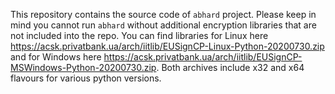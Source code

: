 This repository contains the source code of `abhard` project. Please keep in mind you cannot run `abhard` without additional encryption libraries that are not included into the repo. You can find libraries for Linux here https://acsk.privatbank.ua/arch/iitlib/EUSignCP-Linux-Python-20200730.zip and for Windows here https://acsk.privatbank.ua/arch/iitlib/EUSignCP-MSWindows-Python-20200730.zip. Both archives include x32 and x64 flavours for various python versions.
